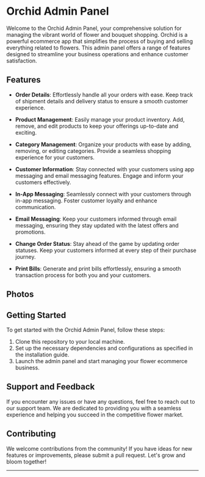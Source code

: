 # Orchid Admin Panel

Welcome to the Orchid Admin Panel, your comprehensive solution for managing the vibrant world of flower and bouquet shopping. Orchid is a powerful ecommerce app that simplifies the process of buying and selling everything related to flowers. This admin panel offers a range of features designed to streamline your business operations and enhance customer satisfaction.

## Features

- **Order Details**: Effortlessly handle all your orders with ease. Keep track of shipment details and delivery status to ensure a smooth customer experience.

- **Product Management**: Easily manage your product inventory. Add, remove, and edit products to keep your offerings up-to-date and exciting.

- **Category Management**: Organize your products with ease by adding, removing, or editing categories. Provide a seamless shopping experience for your customers.

- **Customer Information**: Stay connected with your customers using app messaging and email messaging features. Engage and inform your customers effectively.

- **In-App Messaging**: Seamlessly connect with your customers through in-app messaging. Foster customer loyalty and enhance communication.

- **Email Messaging**: Keep your customers informed through email messaging, ensuring they stay updated with the latest offers and promotions.

- **Change Order Status**: Stay ahead of the game by updating order statuses. Keep your customers informed at every step of their purchase journey.

- **Print Bills**: Generate and print bills effortlessly, ensuring a smooth transaction process for both you and your customers.

## Photos



## Getting Started

To get started with the Orchid Admin Panel, follow these steps:

1. Clone this repository to your local machine.
2. Set up the necessary dependencies and configurations as specified in the installation guide.
3. Launch the admin panel and start managing your flower ecommerce business.

## Support and Feedback

If you encounter any issues or have any questions, feel free to reach out to our support team. We are dedicated to providing you with a seamless experience and helping you succeed in the competitive flower market.

## Contributing

We welcome contributions from the community! If you have ideas for new features or improvements, please submit a pull request. Let's grow and bloom together!


---
